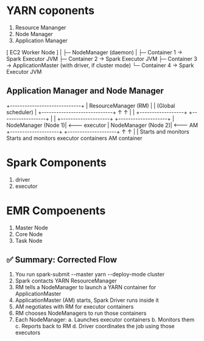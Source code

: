 # YARN coponents 

1. Resource Mananger
2. Node Manager
3. Application Manager

[ EC2 Worker Node ]
     |
     ├─ NodeManager (daemon)
     |
     ├─ Container 1 → Spark Executor JVM
     ├─ Container 2 → Spark Executor JVM
     ├─ Container 3 → ApplicationMaster (with driver, if cluster mode)
     └─ Container 4 → Spark Executor JVM

## Application Manager and Node Manager 

  +-----------------------------+
                    |     ResourceManager (RM)    |
                    |     (Global scheduler)      |
                    +-----------------------------+
                             ↑        ↑
                             |        |
         +------------------+        +------------------+
         |                                         |
+--------------------+                  +--------------------+
| NodeManager (Node 1)| <--- executor   | NodeManager (Node 2)| <--- AM
+--------------------+                  +--------------------+
         ↑                                         ↑
         |                                         |
  Starts and monitors                       Starts and monitors
  executor containers                       AM container

# Spark Components
1. driver
2. executor

# EMR Compoenents
1. Master Node
2. Core Node
3. Task Node


## ✅ Summary: Corrected Flow

1. You run spark-submit --master yarn --deploy-mode cluster
2. Spark contacts YARN ResourceManager
3. RM tells a NodeManager to launch a YARN container for ApplicationMaster
4. ApplicationMaster (AM) starts, Spark Driver runs inside it
5. AM negotiates with RM for executor containers
6. RM chooses NodeManagers to run those containers
7. Each NodeManager:
   a. Launches executor containers
   b. Monitors them
   c. Reports back to RM
   d. Driver coordinates the job using those executors


